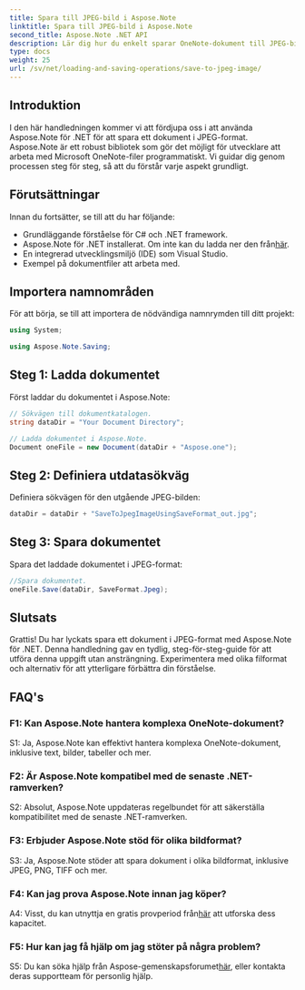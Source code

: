```yaml
---
title: Spara till JPEG-bild i Aspose.Note
linktitle: Spara till JPEG-bild i Aspose.Note
second_title: Aspose.Note .NET API
description: Lär dig hur du enkelt sparar OneNote-dokument till JPEG-bilder med Aspose.Note för .NET. Steg-för-steg-guide ingår.
type: docs
weight: 25
url: /sv/net/loading-and-saving-operations/save-to-jpeg-image/
---
```

## Introduktion

I den här handledningen kommer vi att fördjupa oss i att använda Aspose.Note för .NET för att spara ett dokument i JPEG-format. Aspose.Note är ett robust bibliotek som gör det möjligt för utvecklare att arbeta med Microsoft OneNote-filer programmatiskt. Vi guidar dig genom processen steg för steg, så att du förstår varje aspekt grundligt.

## Förutsättningar

Innan du fortsätter, se till att du har följande:
- Grundläggande förståelse för C# och .NET framework.
-  Aspose.Note för .NET installerat. Om inte kan du ladda ner den från[här](https://releases.aspose.com/note/net/).
- En integrerad utvecklingsmiljö (IDE) som Visual Studio.
- Exempel på dokumentfiler att arbeta med.

## Importera namnområden

För att börja, se till att importera de nödvändiga namnrymden till ditt projekt:

```csharp
using System;

using Aspose.Note.Saving;
```

## Steg 1: Ladda dokumentet

Först laddar du dokumentet i Aspose.Note:

```csharp
// Sökvägen till dokumentkatalogen.
string dataDir = "Your Document Directory";

// Ladda dokumentet i Aspose.Note.
Document oneFile = new Document(dataDir + "Aspose.one");
```

## Steg 2: Definiera utdatasökväg

Definiera sökvägen för den utgående JPEG-bilden:

```csharp
dataDir = dataDir + "SaveToJpegImageUsingSaveFormat_out.jpg";
```

## Steg 3: Spara dokumentet

Spara det laddade dokumentet i JPEG-format:

```csharp
//Spara dokumentet.
oneFile.Save(dataDir, SaveFormat.Jpeg);
```

## Slutsats

Grattis! Du har lyckats spara ett dokument i JPEG-format med Aspose.Note för .NET. Denna handledning gav en tydlig, steg-för-steg-guide för att utföra denna uppgift utan ansträngning. Experimentera med olika filformat och alternativ för att ytterligare förbättra din förståelse.

## FAQ's

### F1: Kan Aspose.Note hantera komplexa OneNote-dokument?

S1: Ja, Aspose.Note kan effektivt hantera komplexa OneNote-dokument, inklusive text, bilder, tabeller och mer.

### F2: Är Aspose.Note kompatibel med de senaste .NET-ramverken?

S2: Absolut, Aspose.Note uppdateras regelbundet för att säkerställa kompatibilitet med de senaste .NET-ramverken.

### F3: Erbjuder Aspose.Note stöd för olika bildformat?

S3: Ja, Aspose.Note stöder att spara dokument i olika bildformat, inklusive JPEG, PNG, TIFF och mer.

### F4: Kan jag prova Aspose.Note innan jag köper?

 A4: Visst, du kan utnyttja en gratis provperiod från[här](https://releases.aspose.com/) att utforska dess kapacitet.

### F5: Hur kan jag få hjälp om jag stöter på några problem?

S5: Du kan söka hjälp från Aspose-gemenskapsforumet[här](https://forum.aspose.com/c/note/28), eller kontakta deras supportteam för personlig hjälp.